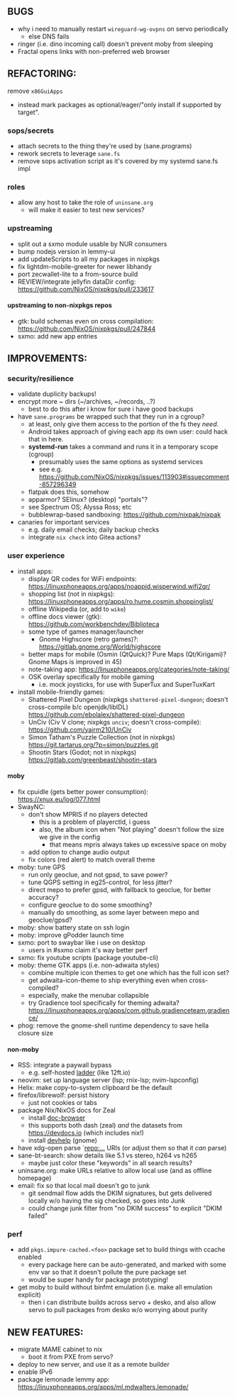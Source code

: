 ## BUGS
- why i need to manually restart `wireguard-wg-ovpns` on servo periodically
  - else DNS fails
- ringer (i.e. dino incoming call) doesn't prevent moby from sleeping
- Fractal opens links with non-preferred web browser

## REFACTORING:

remove `x86GuiApps`
- instead mark packages as optional/eager/"only install if supported by target".

### sops/secrets
- attach secrets to the thing they're used by (sane.programs)
- rework secrets to leverage `sane.fs`
- remove sops activation script as it's covered by my systemd sane.fs impl

### roles
- allow any host to take the role of `uninsane.org`
  - will make it easier to test new services?

### upstreaming
- split out a sxmo module usable by NUR consumers
- bump nodejs version in lemmy-ui
- add updateScripts to all my packages in nixpkgs
- fix lightdm-mobile-greeter for newer libhandy
- port zecwallet-lite to a from-source build
- REVIEW/integrate jellyfin dataDir config: <https://github.com/NixOS/nixpkgs/pull/233617>

#### upstreaming to non-nixpkgs repos
- gtk: build schemas even on cross compilation: <https://github.com/NixOS/nixpkgs/pull/247844>
- sxmo: add new app entries


## IMPROVEMENTS:
### security/resilience
- validate duplicity backups!
- encrypt more ~ dirs (~/archives, ~/records, ..?)
  - best to do this after i know for sure i have good backups
- have `sane.programs` be wrapped such that they run in a cgroup?
  - at least, only give them access to the portion of the fs they *need*.
  - Android takes approach of giving each app its own user: could hack that in here.
  - **systemd-run** takes a command and runs it in a temporary scope (cgroup)
    - presumably uses the same options as systemd services
    - see e.g. <https://github.com/NixOS/nixpkgs/issues/113903#issuecomment-857296349>
  - flatpak does this, somehow
  - apparmor?  SElinux?  (desktop) "portals"?
  - see Spectrum OS; Alyssa Ross; etc
  - bubblewrap-based sandboxing: <https://github.com/nixpak/nixpak>
- canaries for important services
  - e.g. daily email checks; daily backup checks
  - integrate `nix check` into Gitea actions?

### user experience
- install apps:
  - display QR codes for WiFi endpoints: <https://linuxphoneapps.org/apps/noappid.wisperwind.wifi2qr/>
  - shopping list (not in nixpkgs): <https://linuxphoneapps.org/apps/ro.hume.cosmin.shoppinglist/>
  - offline Wikipedia (or, add to `wike`)
  - offline docs viewer (gtk): <https://github.com/workbenchdev/Biblioteca>
  - some type of games manager/launcher
    - Gnome Highscore (retro games)?: <https://gitlab.gnome.org/World/highscore>
  - better maps for mobile (Osmin (QtQuick)? Pure Maps (Qt/Kirigami)? Gnome Maps is improved in 45)
  - note-taking app: <https://linuxphoneapps.org/categories/note-taking/>
  - OSK overlay specifically for mobile gaming
    - i.e. mock joysticks, for use with SuperTux and SuperTuxKart
- install mobile-friendly games:
  - Shattered Pixel Dungeon (nixpkgs `shattered-pixel-dungeon`; doesn't cross-compile b/c openjdk/libIDL) <https://github.com/ebolalex/shattered-pixel-dungeon>
  - UnCiv (Civ V clone; nixpkgs `unciv`; doesn't cross-compile):  <https://github.com/yairm210/UnCiv>
  - Simon Tatham's Puzzle Collection (not in nixpkgs) <https://git.tartarus.org/?p=simon/puzzles.git>
  - Shootin Stars  (Godot; not in nixpkgs) <https://gitlab.com/greenbeast/shootin-stars>

#### moby
- fix cpuidle (gets better power consumption): <https://xnux.eu/log/077.html>
- SwayNC:
  - don't show MPRIS if no players detected
    - this is a problem of playerctld, i guess
    - also, the album icon when "Not playing" doesn't follow the size we give in the config
      - that means mpris always takes up excessive space on moby
  - add option to change audio output
  - fix colors (red alert) to match overall theme
- moby: tune GPS
  - run only geoclue, and not gpsd, to save power?
  - tune QGPS setting in eg25-control, for less jitter?
  - direct mepo to prefer gpsd, with fallback to geoclue, for better accuracy?
  - configure geoclue to do some smoothing?
  - manually do smoothing, as some layer between mepo and geoclue/gpsd?
- moby: show battery state on ssh login
- moby: improve gPodder launch time
- sxmo: port to swaybar like i use on desktop
  - users in #sxmo claim it's way better perf
- sxmo: fix youtube scripts (package youtube-cli)
- moby: theme GTK apps (i.e. non-adwaita styles)
  - combine multiple icon themes to get one which has the full icon set?
  - get adwaita-icon-theme to ship everything even when cross-compiled?
  - especially, make the menubar collapsible
  - try Gradience tool specifically for theming adwaita? <https://linuxphoneapps.org/apps/com.github.gradienceteam.gradience/>
- phog: remove the gnome-shell runtime dependency to save hella closure size

#### non-moby
- RSS: integrate a paywall bypass
  - e.g. self-hosted [ladder](https://github.com/everywall/ladder) (like 12ft.io)
- neovim: set up language server (lsp; rnix-lsp; nvim-lspconfig)
- Helix: make copy-to-system clipboard be the default
- firefox/librewolf: persist history
  - just not cookies or tabs
- package Nix/NixOS docs for Zeal
  - install [doc-browser](https://github.com/qwfy/doc-browser)
  - this supports both dash (zeal) *and* the datasets from <https://devdocs.io> (which includes nix!)
  - install [devhelp](https://wiki.gnome.org/Apps/Devhelp)  (gnome)
- have xdg-open parse `<repo:...> URIs (or adjust them so that it _can_ parse)
- sane-bt-search: show details like 5.1 vs stereo, h264 vs h265
  - maybe just color these "keywords" in all search results?
- uninsane.org: make URLs relative to allow local use (and as offline homepage)
- email: fix so that local mail doesn't go to junk
  - git sendmail flow adds the DKIM signatures, but gets delivered locally w/o having the sig checked, so goes into Junk
  - could change junk filter from "no DKIM success" to explicit "DKIM failed"

### perf
- add `pkgs.impure-cached.<foo>` package set to build things with ccache enabled
  - every package here can be auto-generated, and marked with some env var so that it doesn't pollute the pure package set
  - would be super handy for package prototyping!
- get moby to build without binfmt emulation (i.e. make all emulation explicit)
  - then i can distribute builds across servo + desko, and also allow servo to pull packages from desko w/o worrying about purity


## NEW FEATURES:
- migrate MAME cabinet to nix
  - boot it from PXE from servo?
- deploy to new server, and use it as a remote builder
- enable IPv6
- package lemonade lemmy app: <https://linuxphoneapps.org/apps/ml.mdwalters.lemonade/>
